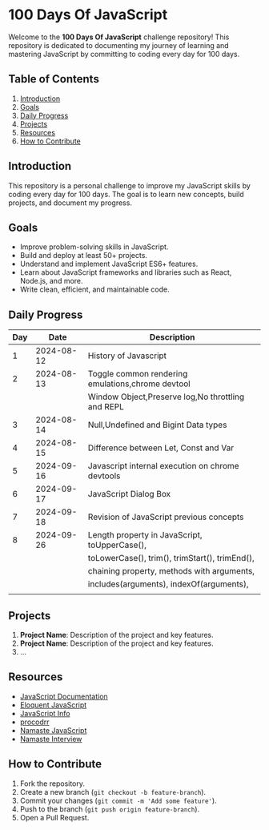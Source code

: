 # 100 Days Of JavaScript

Welcome to the **100 Days Of JavaScript** challenge repository! This repository is dedicated to documenting my journey of learning and mastering JavaScript by committing to coding every day for 100 days.

## Table of Contents

1. [Introduction](#introduction)
2. [Goals](#goals)
3. [Daily Progress](#daily-progress)
4. [Projects](#projects)
5. [Resources](#resources)
6. [How to Contribute](#how-to-contribute)

## Introduction

This repository is a personal challenge to improve my JavaScript skills by coding every day for 100 days. The goal is to learn new concepts, build projects, and document my progress.

## Goals

- Improve problem-solving skills in JavaScript.
- Build and deploy at least 50+ projects.
- Understand and implement JavaScript ES6+ features.
- Learn about JavaScript frameworks and libraries such as React, Node.js, and more.
- Write clean, efficient, and maintainable code.

## Daily Progress

| Day | Date       | Description                                      |
|-----|------------|--------------------------------------------------|
| 1   | 2024-08-12 | History of Javascript                            |
| 2   | 2024-08-13 | Toggle common rendering emulations,chrome devtool|
|     |            | Window Object,Preserve log,No throttling and REPL|
| 3   | 2024-08-14 | Null,Undefined and Bigint Data types             |
| 4   | 2024-08-15 | Difference between Let, Const and Var            |
| 5   | 2024-09-16 | Javascript internal execution on chrome devtools |
| 6   | 2024-09-17 | JavaScript Dialog Box                            |
| 7   | 2024-09-18 | Revision of JavaScript previous concepts         |
| 8   | 2024-09-26 | Length property in JavaScript, toUpperCase(),    |
|     |            | toLowerCase(), trim(), trimStart(), trimEnd(),   |
|     |            | chaining property, methods with arguments,       |
|     |            | includes(arguments), indexOf(arguments),         |
|     |            |  
## Projects

1. **Project Name**: Description of the project and key features.
2. **Project Name**: Description of the project and key features.
3. ...

## Resources

- [JavaScript Documentation](https://developer.mozilla.org/en-US/docs/Web/JavaScript)
- [Eloquent JavaScript](https://eloquentjavascript.net/)
- [JavaScript Info](https://javascript.info/)
- [procodrr](https://app.procodrr.com/web/activity) 
- [Namaste JavaScript](https://namastedev.com/learn/namaste-javascript)
- [Namaste Interview](https://namastedev.com/learn/namaste-interview)

## How to Contribute

1. Fork the repository.
2. Create a new branch (`git checkout -b feature-branch`).
3. Commit your changes (`git commit -m 'Add some feature'`).
4. Push to the branch (`git push origin feature-branch`).
5. Open a Pull Request.

